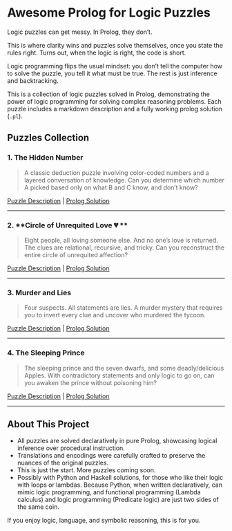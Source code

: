 # Awesome Prolog for Logic Puzzles

Logic puzzles can get messy. In Prolog, they don’t.

This is where clarity wins and puzzles solve themselves, once you state the rules right. Turns out, when the logic is right, the code is short.

Logic programming flips the usual mindset: you don’t tell the computer how to solve the puzzle, you tell it what must be true. The rest is just inference and backtracking.

This is a collection of logic puzzles solved in Prolog, demonstrating the power of logic programming for solving complex reasoning problems. Each puzzle includes a markdown description and a fully working prolog solution (`.pl`).

## Puzzles Collection

### 1. **The Hidden Number**

> A classic deduction puzzle involving color-coded numbers and a layered conversation of knowledge.
> Can you determine which number A picked based only on what B and C know, and don’t know?

[Puzzle Description](01_the_hidden_number.md) | [Prolog Solution](01_the_hidden_number.pl)

---

### 2. **Circle of Unrequited Love 💔 **

> Eight people, all loving someone else. And no one’s love is returned.
> The clues are relational, recursive, and tricky. Can you reconstruct the entire circle of unrequited affection?

[Puzzle Description](02_circle_of_unrequited_love.md) | [Prolog Solution](02_circle_of_unrequited_love.pl)

---

### 3. **Murder and Lies**

> Four suspects. All statements are lies.
> A murder mystery that requires you to invert every clue and uncover who murdered the tycoon.

[Puzzle Description](03_murder_and_lies.md) | [Prolog Solution](03_murder_and_lies.pl)

---

### 4. **The Sleeping Prince**

> The sleeping prince and the seven dwarfs, and some deadly/delicious Apples.
> With contradictory statements and only logic to go on, can you awaken the prince without poisoning him?

[Puzzle Description](04_sleeping_prince.md) | [Prolog Solution](04_sleeping_prince.pl)

---

## About This Project

* All puzzles are solved declaratively in pure Prolog, showcasing logical inference over procedural instruction.
* Translations and encodings were carefully crafted to preserve the nuances of the original puzzles.
* This is just the start. More puzzles coming soon.
* Possibly with Python and Haskell solutions, for those who like their logic with loops or lambdas. Because Python, when written declaratively, can mimic logic programming, and functional programming (Lambda calculus) and logic programming (Predicate logic) are just two sides of the same coin.

If you enjoy logic, language, and symbolic reasoning, this is for you.
